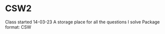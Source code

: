 # CSW2
Class started 14-03-23
A storage place for all the questions I solve
Package format: CSW<day><Month>
